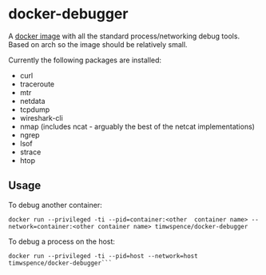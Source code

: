 # docker-debugger
A [docker image](https://hub.docker.com/r/timwspence/debugger/) with all the standard process/networking debug tools.
Based on arch so the image should be relatively small.

Currently the following packages are installed:
- curl
- traceroute
- mtr
- netdata
- tcpdump
- wireshark-cli
- nmap (includes ncat - arguably the best of the netcat implementations)
- ngrep
- lsof
- strace
- htop

## Usage
To debug another container:
```
docker run --privileged -ti --pid=container:<other  container name> --network=container:<other container name> timwspence/docker-debugger
```

To debug a process on the host:
```
docker run --privileged -ti --pid=host --network=host timwspence/docker-debugger```
